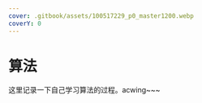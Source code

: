 ```yaml
---
cover: .gitbook/assets/100517229_p0_master1200.webp
coverY: 0
---
```


# 算法

这里记录一下自己学习算法的过程。acwing\~\~\~
